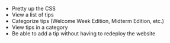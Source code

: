 - Pretty up the CSS
- View a list of tips
- Categorize tips (Welcome Week Edition, Midterm Edition, etc.)
- View tips in a category
- Be able to add a tip without having to redeploy the website
